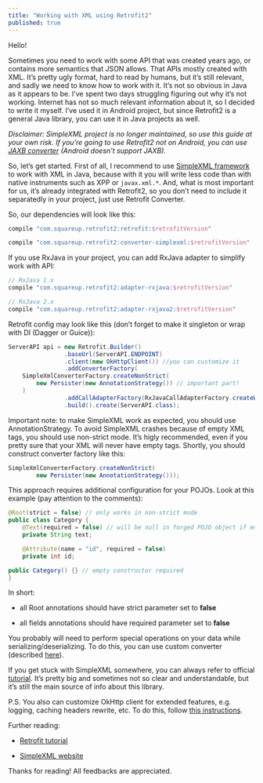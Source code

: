```yaml
---
title: "Working with XML using Retrofit2"
published: true
---
```


Hello!

Sometimes you need to work with some API that was created years ago, or contains more semantics that JSON allows. That APIs mostly created with XML. It’s pretty ugly format, hard to read by humans, but it’s still relevant, and sadly we need to know how to work with it. It’s not so obvious in Java as it appears to be. I’ve spent two days struggling figuring out why it’s not working. Internet has not so much relevant information about it, so I decided to write it myself. I’ve used it in Android project, but since Retrofit2 is a general Java library, you can use it in Java projects as well.

*Disclaimer: SimpleXML project is no longer maintained, so use this guide at your own risk. If you’re going to use Retrofit2 not on Android, you can use [JAXB converter](https://github.com/square/retrofit/tree/master/retrofit-converters/jaxb) (Android doesn’t support JAXB).*

So, let’s get started. First of all, I recommend to use [SimpleXML framework](http://simple.sourceforge.net) to work with XML in Java, because with it you will write less code than with native instruments such as XPP or `javax.xml.*`. And, what is most important for us, it’s already integrated with Retrofit2, so you don’t need to include it separatedly in your project, just use Retrofit Converter.

So, our dependencies will look like this:

```groovy
compile "com.squareup.retrofit2:retrofit:$retrofitVersion"

compile "com.squareup.retrofit2:converter-simplexml:$retrofitVersion"
```

If you use RxJava in your project, you can add RxJava adapter to simplify work with API:

```groovy
// RxJava 1.x
compile "com.squareup.retrofit2:adapter-rxjava:$retrofitVersion"

// RxJava 2.x
compile "com.squareup.retrofit2:adapter-rxjava2:$retrofitVersion"
```

Retrofit config may look like this (don’t forget to make it singleton or wrap with DI (Dagger or Guice)):

```java
ServerAPI api = new Retrofit.Builder()
                .baseUrl(ServerAPI.ENDPOINT)
                .client(new OkHttpClient()) //you can customize it
                .addConverterFactory(
    SimpleXmlConverterFactory.createNonStrict(
        new Persister(new AnnotationStrategy()) // important part!
    )
                .addCallAdapterFactory(RxJavaCallAdapterFactory.createWithScheduler(Schedulers.io())) // rx stuff
                .build().create(ServerAPI.class);
```

Important note: to make SimpleXML work as expected, you should use AnnotationStrategy. To avoid SimpleXML crashes because of empty XML tags, you should use non-strict mode. It’s higly recommended, even if you pretty sure that your XML will never have empty tags. Shortly, you should construct converter factory like this:

```java
SimpleXmlConverterFactory.createNonStrict(
        new Persister(new AnnotationStrategy()));
```

This approach requires additional configuration for your POJOs. Look at this example (pay attention to the comments):

```java
@Root(strict = false) // only works in non-strict mode
public class Category {
    @Text(required = false) // will be null in forged POJO object if empty
    private String text;

    @Attribute(name = "id", required = false)
    private int id;

public Category() {} // empty constructor required
}
```

In short:

* all Root annotations should have strict parameter set to **false**

* all fields annotations should have required parameter set to **false**

You probably will need to perform special operations on your data while serializing/deserializing. To do this, you can use custom converter (described [here](http://simple.sourceforge.net/download/stream/doc/tutorial/tutorial.php#converters)).

If you get stuck with SimpleXML somewhere, you can always refer to official [tutorial](http://simple.sourceforge.net/download/stream/doc/tutorial/tutorial.php). It’s pretty big and sometimes not so clear and understandable, but it’s still the main source of info about this library.

P.S. You also can customize OkHttp client for extended features, e.g. logging, caching headers rewrite, etc. To do this, follow [this instructions](https://github.com/square/okhttp/wiki/Recipes).

Further reading:

* [Retrofit tutorial](http://square.github.io/retrofit/)

* [SimpleXML website](http://simple.sourceforge.net/)

Thanks for reading! All feedbacks are appreciated.
